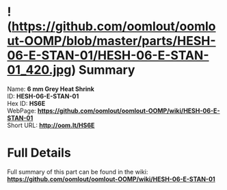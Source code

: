 
!(https://github.com/oomlout/oomlout-OOMP/blob/master/parts/HESH-06-E-STAN-01/HESH-06-E-STAN-01_420.jpg)
Summary
=================
  
Name: __6 mm Grey Heat Shrink__    
ID: __HESH-06-E-STAN-01__   
Hex ID: __HS6E__   
WebPage: __https://github.com/oomlout/oomlout-OOMP/wiki/HESH-06-E-STAN-01__   
Short URL: __http://oom.lt/HS6E__   

Full Details
==========================
Full summary of this part can be found in the wiki:   
__https://github.com/oomlout/oomlout-OOMP/wiki/HESH-06-E-STAN-01__    

